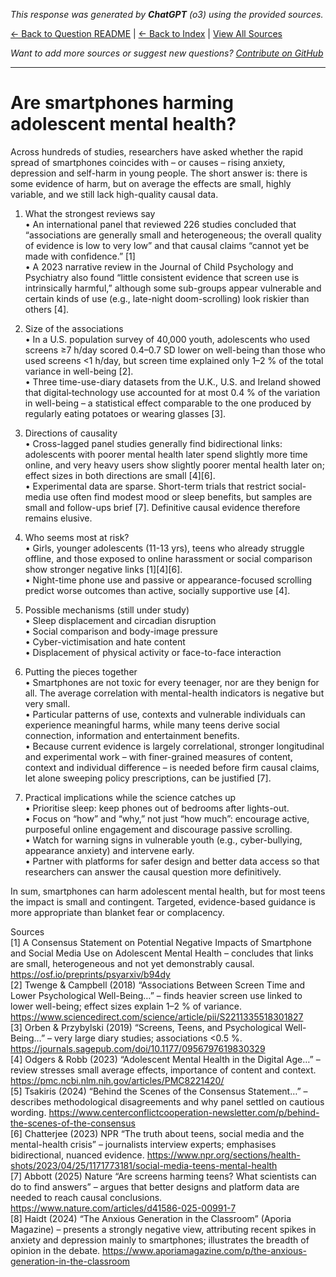 <!-- 
Generated by: chatgpt
Model: o3
Prompt type: sources
Generated at: 2025-06-23T17:21:21.774880
-->

*This response was generated by **ChatGPT** (o3) using the provided sources.*

[← Back to Question README](README.md) | [← Back to Index](../README.md) | [View All Sources](../allsources.md)

*Want to add more sources or suggest new questions? [Contribute on GitHub](https://github.com/justinwest/SuggestedSources)*

---

# Are smartphones harming adolescent mental health?

Across hundreds of studies, researchers have asked whether the rapid spread of smartphones coincides with – or causes – rising anxiety, depression and self-harm in young people.  The short answer is: there is some evidence of harm, but on average the effects are small, highly variable, and we still lack high-quality causal data.  

1. What the strongest reviews say  
   • An international panel that reviewed 226 studies concluded that “associations are generally small and heterogeneous; the overall quality of evidence is low to very low” and that causal claims “cannot yet be made with confidence.” [1]  
   • A 2023 narrative review in the Journal of Child Psychology and Psychiatry also found “little consistent evidence that screen use is intrinsically harmful,” although some sub-groups appear vulnerable and certain kinds of use (e.g., late-night doom-scrolling) look riskier than others [4].  

2. Size of the associations  
   • In a U.S. population survey of 40,000 youth, adolescents who used screens ≥7 h/day scored 0.4–0.7 SD lower on well-being than those who used screens <1 h/day, but screen time explained only 1–2 % of the total variance in well-being [2].  
   • Three time-use-diary datasets from the U.K., U.S. and Ireland showed that digital‐technology use accounted for at most 0.4 % of the variation in well-being – a statistical effect comparable to the one produced by regularly eating potatoes or wearing glasses [3].  

3. Directions of causality  
   • Cross-lagged panel studies generally find bidirectional links: adolescents with poorer mental health later spend slightly more time online, and very heavy users show slightly poorer mental health later on; effect sizes in both directions are small [4][6].  
   • Experimental data are sparse.  Short-term trials that restrict social-media use often find modest mood or sleep benefits, but samples are small and follow-ups brief [7].  Definitive causal evidence therefore remains elusive.

4. Who seems most at risk?  
   • Girls, younger adolescents (11-13 yrs), teens who already struggle offline, and those exposed to online harassment or social comparison show stronger negative links [1][4][6].  
   • Night-time phone use and passive or appearance-focused scrolling predict worse outcomes than active, socially supportive use [4].  

5. Possible mechanisms (still under study)  
   • Sleep displacement and circadian disruption  
   • Social comparison and body-image pressure  
   • Cyber-victimisation and hate content  
   • Displacement of physical activity or face-to-face interaction  

6. Putting the pieces together  
   • Smartphones are not toxic for every teenager, nor are they benign for all.  The average correlation with mental-health indicators is negative but very small.  
   • Particular patterns of use, contexts and vulnerable individuals can experience meaningful harms, while many teens derive social connection, information and entertainment benefits.  
   • Because current evidence is largely correlational, stronger longitudinal and experimental work – with finer-grained measures of content, context and individual difference – is needed before firm causal claims, let alone sweeping policy prescriptions, can be justified [7].

7. Practical implications while the science catches up  
   • Prioritise sleep: keep phones out of bedrooms after lights-out.  
   • Focus on “how” and “why,” not just “how much”: encourage active, purposeful online engagement and discourage passive scrolling.  
   • Watch for warning signs in vulnerable youth (e.g., cyber-bullying, appearance anxiety) and intervene early.  
   • Partner with platforms for safer design and better data access so that researchers can answer the causal question more definitively.

In sum, smartphones can harm adolescent mental health, but for most teens the impact is small and contingent.  Targeted, evidence-based guidance is more appropriate than blanket fear or complacency.  

Sources  
[1] A Consensus Statement on Potential Negative Impacts of Smartphone and Social Media Use on Adolescent Mental Health – concludes that links are small, heterogeneous and not yet demonstrably causal. https://osf.io/preprints/psyarxiv/b94dy  
[2] Twenge & Campbell (2018) “Associations Between Screen Time and Lower Psychological Well-Being…” – finds heavier screen use linked to lower well-being; effect sizes explain 1–2 % of variance. https://www.sciencedirect.com/science/article/pii/S2211335518301827  
[3] Orben & Przybylski (2019) “Screens, Teens, and Psychological Well-Being…” – very large diary studies; associations <0.5 %. https://journals.sagepub.com/doi/10.1177/0956797619830329  
[4] Odgers & Robb (2023) “Adolescent Mental Health in the Digital Age…” – review stresses small average effects, importance of content and context. https://pmc.ncbi.nlm.nih.gov/articles/PMC8221420/  
[5] Tsakiris (2024) “Behind the Scenes of the Consensus Statement…” – describes methodological disagreements and why panel settled on cautious wording. https://www.centerconflictcooperation-newsletter.com/p/behind-the-scenes-of-the-consensus  
[6] Chatterjee (2023) NPR “The truth about teens, social media and the mental-health crisis” – journalists interview experts; emphasises bidirectional, nuanced evidence. https://www.npr.org/sections/health-shots/2023/04/25/1171773181/social-media-teens-mental-health  
[7] Abbott (2025) Nature “Are screens harming teens? What scientists can do to find answers” – argues that better designs and platform data are needed to reach causal conclusions. https://www.nature.com/articles/d41586-025-00991-7  
[8] Haidt (2024) “The Anxious Generation in the Classroom” (Aporia Magazine) – presents a strongly negative view, attributing recent spikes in anxiety and depression mainly to smartphones; illustrates the breadth of opinion in the debate. https://www.aporiamagazine.com/p/the-anxious-generation-in-the-classroom
